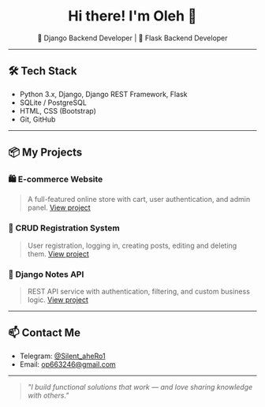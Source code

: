 <h1 align="center">Hi there! I'm Oleh 👋</h1>

<p align="center">
🔹 Django Backend Developer | 🔹 Flask Backend Developer
</p>

---

## 🛠️ Tech Stack
- Python 3.x, Django, Django REST Framework, Flask
- SQLite / PostgreSQL
- HTML, CSS (Bootstrap)
- Git, GitHub

---

## 📦 My Projects

### 🛍️ E-commerce Website
> A full-featured online store with cart, user authentication, and admin panel.
> [View project](https://www.canva.com/design/DAGrG8VF2FE/CKjFNeZKTxw4TUC5RBcbOQ/view?utm_content=DAGrG8VF2FE&utm_campaign=designshare&utm_medium=link2&utm_source=uniquelinks&utlId=h40eba48454)

### 🔐 CRUD Registration System
> User registration, logging in, creating posts, editing and deleting them.
>  [View project](https://www.canva.com/design/DAGntBzCYdM/JdGMKtAtQCkI7ht6DPxslA/view?utm_content=DAGntBzCYdM&utm_campaign=designshare&utm_medium=link2&utm_source=uniquelinks&utlId=h8fc280a2d6)

### 🧠 Django Notes API
> REST API service with authentication, filtering, and custom business logic.
> [View project](https://www.canva.com/design/DAGntBzCYdM/JdGMKtAtQCkI7ht6DPxslA/view?utm_content=DAGntBzCYdM&utm_campaign=designshare&utm_medium=link2&utm_source=uniquelinks&utlId=h8fc280a2d6)

---

## 📫 Contact Me

- Telegram: [@Silent_aheRo1](https://t.me/Silent_aheRo1)
- Email: op663246@gmail.com

---

> *"I build functional solutions that work — and love sharing knowledge with others."*
